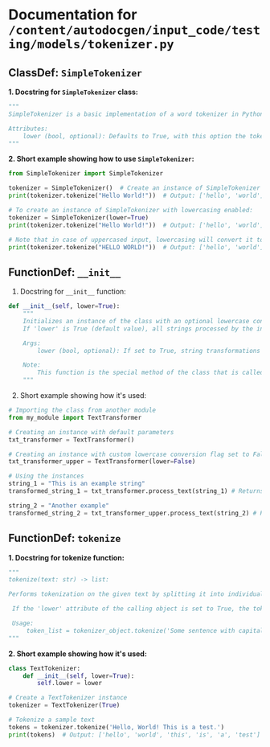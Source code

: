# Documentation for `/content/autodocgen/input_code/testing/models/tokenizer.py`

## ClassDef: `SimpleTokenizer`

 **1. Docstring for `SimpleTokenizer` class:**

```python
"""
SimpleTokenizer is a basic implementation of a word tokenizer in Python. It takes a given string as input and returns a list of words, with an optional argument to lowercase each word in the list.

Attributes:
    lower (bool, optional): Defaults to True, with this option the tokenized words will be lowercased.
"""
```

**2. Short example showing how to use `SimpleTokenizer`:**

```python
from SimpleTokenizer import SimpleTokenizer

tokenizer = SimpleTokenizer()  # Create an instance of SimpleTokenizer with default behavior
print(tokenizer.tokenize("Hello World!"))  # Output: ['hello', 'world']

# To create an instance of SimpleTokenizer with lowercasing enabled:
tokenizer = SimpleTokenizer(lower=True)
print(tokenizer.tokenize("Hello World!"))  # Output: ['hello', 'world']

# Note that in case of uppercased input, lowercasing will convert it to lowercase:
print(tokenizer.tokenize("HELLO WORLD!"))  # Output: ['hello', 'world']
```

## FunctionDef: `__init__`

 1. Docstring for `__init__` function:

```python
def __init__(self, lower=True):
    """
    Initializes an instance of the class with an optional lowercase conversion flag.
    If 'lower' is True (default value), all strings processed by the instance will be converted to lowercase.

    Args:
        lower (bool, optional): If set to True, string transformations will be applied in lowercase. Defaults to True.

    Note:
        This function is the special method of the class that is called to initialize its newly created instances.
    """
```

2. Short example showing how it's used:

```python
# Importing the class from another module
from my_module import TextTransformer

# Creating an instance with default parameters
txt_transformer = TextTransformer()

# Creating an instance with custom lowercase conversion flag set to False
txt_transformer_upper = TextTransformer(lower=False)

# Using the instances
string_1 = "This is an example string"
transformed_string_1 = txt_transformer.process_text(string_1) # Returns "this is an example string" if default instance, "This is an Example String" if custom instance with lower=False

string_2 = "Another example"
transformed_string_2 = txt_transformer_upper.process_text(string_2) # Returns "Another example" for both default and custom instance
```

## FunctionDef: `tokenize`

 **1. Docstring for tokenize function:**

```python
"""
tokenize(text: str) -> list:

Performs tokenization on the given text by splitting it into individual words.

 If the 'lower' attribute of the calling object is set to True, the tokens will be converted to lowercase.

 Usage:
     token_list = tokenizer_object.tokenize('Some sentence with capital letters')
"""
```

**2. Short example showing how it's used:**

```python
class TextTokenizer:
    def __init__(self, lower=True):
        self.lower = lower

# Create a TextTokenizer instance
tokenizer = TextTokenizer(True)

# Tokenize a sample text
tokens = tokenizer.tokenize('Hello, World! This is a test.')
print(tokens)  # Output: ['hello', 'world', 'this', 'is', 'a', 'test']
```

